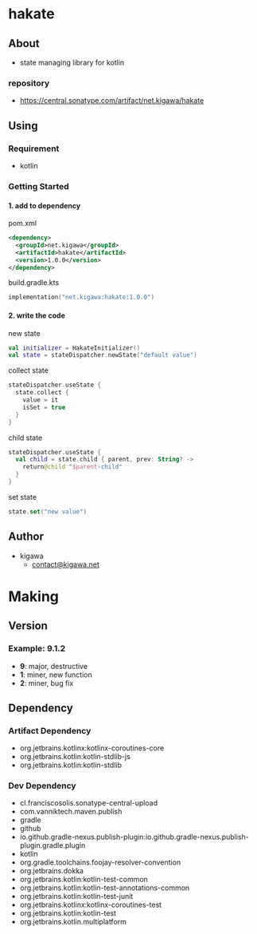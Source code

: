 # hakate

## About

* state managing library for kotlin

### repository

* https://central.sonatype.com/artifact/net.kigawa/hakate

## Using

### Requirement

* kotlin

### Getting Started

#### 1. add to dependency

pom.xml

```pom.xml
<dependency>
  <groupId>net.kigawa</groupId>
  <artifactId>hakate</artifactId>
  <version>1.0.0</version>
</dependency>
```

build.gradle.kts

```build.gradle.kts
implementation("net.kigawa:hakate:1.0.0")
```

#### 2. write the code

new state
```kotlin
val initializer = HakateInitializer()
val state = stateDispatcher.newState("default value")
```

collect state
```kotlin
stateDispatcher.useState {
  state.collect {
    value = it
    isSet = true
  }
}
```

child state
```kotlin
stateDispatcher.useState {
  val child = state.child { parent, prev: String? ->
    return@child "$parent-child"
  }
}
```

set state
```kotlin
state.set("new value")
```

## Author

* kigawa
    * contact@kigawa.net

# Making

## Version

### Example: 9.1.2

* **9**: major, destructive
* **1**: miner, new function
* **2**: miner, bug fix

## Dependency

### Artifact Dependency

* org.jetbrains.kotlinx:kotlinx-coroutines-core
* org.jetbrains.kotlin:kotlin-stdlib-js
* org.jetbrains.kotlin:kotlin-stdlib

### Dev Dependency

* cl.franciscosolis.sonatype-central-upload
* com.vanniktech.maven.publish
* gradle
* github
* io.github.gradle-nexus.publish-plugin:io.github.gradle-nexus.publish-plugin.gradle.plugin
* kotlin
* org.gradle.toolchains.foojay-resolver-convention
* org.jetbrains.dokka
* org.jetbrains.kotlin:kotlin-test-common
* org.jetbrains.kotlin:kotlin-test-annotations-common
* org.jetbrains.kotlin:kotlin-test-junit
* org.jetbrains.kotlinx:kotlinx-coroutines-test
* org.jetbrains.kotlin:kotlin-test
* org.jetbrains.kotlin.multiplatform
